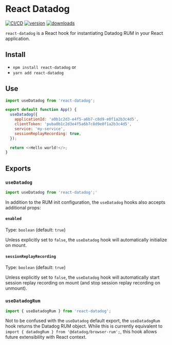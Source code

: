 # React Datadog

[![CI/CD](https://github.com/quisido/quisi.do/actions/workflows/cd.yml/badge.svg?branch=main&event=push)](https://github.com/quisido/quisi.do/actions/workflows/cd.yml)
[![version](https://img.shields.io/npm/v/react-datadog.svg)](https://www.npmjs.com/package/react-datadog)
[![downloads](https://img.shields.io/npm/dt/react-datadog.svg)](https://www.npmjs.com/package/react-datadog)

`react-datadog` is a React hook for instantiating Datadog RUM in your React
application.

## Install

- `npm install react-datadog` or
- `yarn add react-datadog`

## Use

```javascript
import useDatadog from 'react-datadog';

export default function App() {
  useDatadog({
    applicationId: 'a0b1c2d3-e4f5-a6b7-c8d9-e0f1a2b3c4d5',
    clientToken: 'puba0b1c2d3e4f5a6b7c8d9e0f1a2b3c4d5',
    service: 'my-service',
    sessionReplayRecording: true,
  });

  return <>Hello world!</>;
}
```

## Exports

### `useDatadog`

```javascript
import useDatadog from 'react-datadog';'
```

In addition to the RUM init configuration, the `useDatadog` hooks also accepts
additional props:

#### `enabled`

Type: `boolean` (default: `true`)

Unless explicitly set to `false`, the `useDatadog` hook will automatically
initialize on mount.

#### `sessionReplayRecording`

Type: `boolean` (default: `true`)

Unless explicitly set to `false`, the `useDatadog` hook will automatically start
session replay recording on mount (and stop session replay recording on
unmount).

### `useDatadogRum`

```javascript
import { useDatadogRum } from 'react-datadog';
```

Not to be confused with the `useDatadog` default export, the `useDatadogRum`
hook returns the Datadog RUM object. While this is currently equivalent to
`import { datadogRum } from '@datadog/browser-rum';`, this hook allows future
extensibility with React context.
